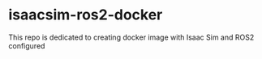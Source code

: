 # isaacsim-ros2-docker
This repo is dedicated to creating docker image with Isaac Sim and ROS2 configured
